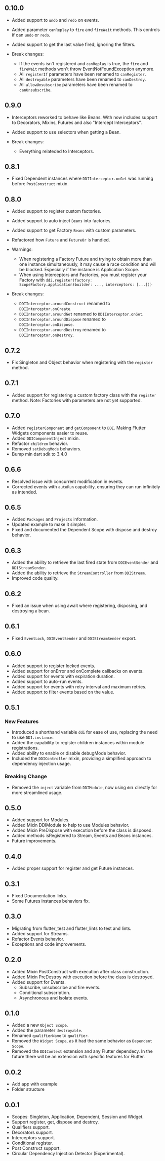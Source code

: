 ## 0.10.0
* Added support to `undo` and `redo` on events.
* Added parameter `canReplay` to `fire` and `fireWait` methods. This controls if can `undo` or `redo`.
* Added support to get the last value fired, ignoring the filters.

* Break changes:
    * If the events isn't registered and `canReplay` is true, the `fire` and `fireWait` methods won't throw EventNotFoundException anymore.
    * All `registerIf` parameters have been renamed to `canRegister`.
    * All `destroyable` parameters have been renamed to `canDestroy`.
    * All `allowUnsubscribe` parameters have been renamed to `canUnsubscribe`.

## 0.9.0
* Interceptors reworked to behave like Beans. With now includes support to Decorators, Mixins, Futures and also "Intercept Interceptors".
* Added support to use selectors when getting a Bean.

* Break changes:
    * Everything relateded to Interceptors.

## 0.8.1

* Fixed Dependent instances where `DDIInterceptor.onGet` was running before `PostConstruct` mixin.

## 0.8.0

* Added support to register custom factories.
* Added support to auto inject `Beans` into factories.
* Added support to get Factory `Beans` with custom parameters.
* Refactored how `Future` and `FutureOr` is handled.

* Warnings:
    * When registering a Factory Future and trying to obtain more than one instance simultaneously, it may cause a race condition and will be blocked. Especially if the instance is Application Scope.
    * When using Interceptors and Factories, you must register your Factory with `ddi.register(factory: ScopeFactory.application(builder: ..., interceptors: [...]))`

* Break changes:
    * `DDIInterceptor.aroundConstruct` renamed to `DDIInterceptor.onCreate`.
    * `DDIInterceptor.aroundGet` renamed to `DDIInterceptor.onGet`.
    * `DDIInterceptor.aroundDispose` renamed to `DDIInterceptor.onDispose`.
    * `DDIInterceptor.aroundDestroy` renamed to `DDIInterceptor.onDestroy`.

## 0.7.2

* Fix Singleton and Object behavior when registering with the `register` method.

## 0.7.1

* Added support for registering a custom factory class with the `register` method. Note: Factories with parameters are not yet supported.

## 0.7.0

* Added `registerComponent` and `getComponent` to `DDI`. Making Flutter Widgets components easier to reuse.
* Added `DDIComponentInject` mixin.
* Refactor `children` behavior.
* Removed `setDebugMode` behaviors.
* Bump min dart sdk to 3.4.0

## 0.6.6

* Resolved issue with concurrent modification in events.
* Corrected events with `autoRun` capability, ensuring they can run infinitely as intended.

## 0.6.5

* Added `Packages` and `Projects` information.
* Updated example to make it simpler.
* Fixed and documented the Dependent Scope with dispose and destroy behavior.

## 0.6.3

* Added the ability to retrieve the last fired state from `DDIEventSender` and `DDIStreamSender`.
* Added the ability to retrieve the `StreamController` from `DDIStream`.
* Improved code quality.

## 0.6.2

* Fixed an issue when using await where registering, disposing, and destroying a bean.

## 0.6.1

* Fixed `EventLock`, `DDIEventSender` and `DDIStreamSender` export.

## 0.6.0

* Added support to register locked events.
* Added support for onError and onComplete callbacks on events.
* Added support for events with expiration duration.
* Added support to auto-run events.
* Added support for events with retry interval and maximum retries.
* Added support to filter events based on the value.


## 0.5.1

### New Features

* Introduced a shorthand variable `ddi` for ease of use, replacing the need to use `DDI.instance`. 
* Added the capability to register children instances within module registrations.
* Added ability to enable or disable debugMode behavior.
* Included the `DDIController` mixin, providing a simplified approach to dependency injection usage.


### Breaking Change

* Removed the `inject` variable from `DDIModule`, now using `ddi` directly for more streamlined usage.


## 0.5.0

* Added support for Modules.
* Added Mixin DDIModule to help to use Modules behavior.
* Added Mixin PreDispose with execution before the class is disposed.
* Added methods isRegistered to Stream, Events and Beans instances.
* Future improvements.

## 0.4.0

* Added proper support for register and get Future instances.

## 0.3.1

* Fixed Documentation links.
* Some Futures instances behaviors fix.

## 0.3.0

* Migrating from flutter_test and flutter_lints to test and lints.
* Added support for Streams.
* Refactor Events behavior.
* Exceptions and code improvements.


## 0.2.0

* Added Mixin PostConstruct with execution after class construction.
* Added Mixin PreDestroy with execution before the class is destroyed.
* Added support for Events.
    * Subscribe, unsubscribe and fire events.
    * Conditional subscription.
    * Asynchronous and Isolate events.

## 0.1.0

* Added a new `Object Scope`.
* Added the parameter `destroyable`.
* Renamed `qualifierName` to `qualifier`.
* Removed the `Widget Scope`, as it had the same behavior as `Dependent Scope`.
* Removed the `DDIContext` extension and any Flutter dependecy. In the future there will be an extension with specific features for Flutter.


## 0.0.2

* Add app with example
* Folder structure 


## 0.0.1

* Scopes: Singleton, Application, Dependent, Session and Widget.
* Support register, get, dispose and destroy.
* Qualifiers support.
* Decorators support.
* Interceptors support.
* Conditional register.
* Post Construct support.
* Circular Dependency Injection Detector (Experimental).
